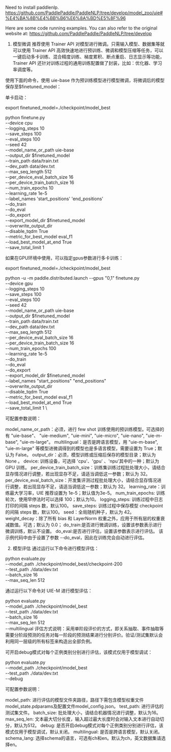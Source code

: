 Need to install paddlenlp.
https://github.com/PaddlePaddle/PaddleNLP/tree/develop/model_zoo/uie#%E4%BA%8B%E4%BB%B6%E6%8A%BD%E5%8F%96




Here are some code running examples. You can also refer to the original website at: https://github.com/PaddlePaddle/PaddleNLP/tree/develop

1. 模型微调
推荐使用 Trainer API 对模型进行微调。只需输入模型、数据集等就可以使用 Trainer API 高效快速地进行预训练、微调和模型压缩等任务，可以一键启动多卡训练、混合精度训练、梯度累积、断点重启、日志显示等功能，Trainer API 还针对训练过程的通用训练配置做了封装，比如：优化器、学习率调度等。

使用下面的命令，使用 uie-base 作为预训练模型进行模型微调，将微调后的模型保存至$finetuned_model：

单卡启动：

export finetuned_model=./checkpoint/model_best

python finetune.py  \
    --device cpu \
    --logging_steps 10 \
    --save_steps 100 \
    --eval_steps 100 \
    --seed 42 \
    --model_name_or_path uie-base \
    --output_dir $finetuned_model \
    --train_path data/train.txt \
    --dev_path data/dev.txt  \
    --max_seq_length 512  \
    --per_device_eval_batch_size 16 \
    --per_device_train_batch_size  16 \
    --num_train_epochs 10 \
    --learning_rate 1e-5 \
    --label_names 'start_positions' 'end_positions' \
    --do_train \
    --do_eval \
    --do_export \
    --export_model_dir $finetuned_model \
    --overwrite_output_dir \
    --disable_tqdm True \
    --metric_for_best_model eval_f1 \
    --load_best_model_at_end  True \
    --save_total_limit 1
    
如果在GPU环境中使用，可以指定gpus参数进行多卡训练：

export finetuned_model=./checkpoint/model_best

python -u -m paddle.distributed.launch --gpus "0,1" finetune.py \
    --device gpu \
    --logging_steps 10 \
    --save_steps 100 \
    --eval_steps 100 \
    --seed 42 \
    --model_name_or_path uie-base \
    --output_dir $finetuned_model \
    --train_path data/train.txt \
    --dev_path data/dev.txt  \
    --max_seq_length 512  \
    --per_device_eval_batch_size 16 \
    --per_device_train_batch_size  16 \
    --num_train_epochs 100 \
    --learning_rate 1e-5 \
    --do_train \
    --do_eval \
    --do_export \
    --export_model_dir $finetuned_model \
    --label_names "start_positions" "end_positions" \
    --overwrite_output_dir \
    --disable_tqdm True \
    --metric_for_best_model eval_f1 \
    --load_best_model_at_end  True \
    --save_total_limit 1 \


可配置参数说明：

model_name_or_path：必须，进行 few shot 训练使用的预训练模型。可选择的有 "uie-base"、 "uie-medium", "uie-mini", "uie-micro", "uie-nano", "uie-m-base", "uie-m-large"。
multilingual：是否是跨语言模型，用 "uie-m-base", "uie-m-large" 等模型进微调得到的模型也是多语言模型，需要设置为 True；默认为 False。
output_dir：必须，模型训练或压缩后保存的模型目录；默认为 None 。
device: 训练设备，可选择 'cpu'、'gpu' 、'npu'其中的一种；默认为 GPU 训练。
per_device_train_batch_size：训练集训练过程批处理大小，请结合显存情况进行调整，若出现显存不足，请适当调低这一参数；默认为 32。
per_device_eval_batch_size：开发集评测过程批处理大小，请结合显存情况进行调整，若出现显存不足，请适当调低这一参数；默认为 32。
learning_rate：训练最大学习率，UIE 推荐设置为 1e-5；默认值为3e-5。
num_train_epochs: 训练轮次，使用早停法时可以选择 100；默认为10。
logging_steps: 训练过程中日志打印的间隔 steps 数，默认100。
save_steps: 训练过程中保存模型 checkpoint 的间隔 steps 数，默认100。
seed：全局随机种子，默认为 42。
weight_decay：除了所有 bias 和 LayerNorm 权重之外，应用于所有层的权重衰减数值。可选；默认为 0.0；
do_train:是否进行微调训练，设置该参数表示进行微调训练，默认不设置。
do_eval:是否进行评估，设置该参数表示进行评估。
该示例代码中由于设置了参数 --do_eval，因此在训练完会自动进行评估。


2. 模型评估
通过运行以下命令进行模型评估：
    
python evaluate.py \
    --model_path ./checkpoint/model_best/checkpoint-200 \
    --test_path ./data/dev.txt \
    --batch_size 16 \
    --max_seq_len 512
    
通过运行以下命令对 UIE-M 进行模型评估：

python evaluate.py \
    --model_path ./checkpoint/model_best \
    --test_path ./data/dev.txt \
    --batch_size 16 \
    --max_seq_len 512 \
    --multilingual
评估方式说明：采用单阶段评价的方式，即关系抽取、事件抽取等需要分阶段预测的任务对每一阶段的预测结果进行分别评价。验证/测试集默认会利用同一层级的所有标签来构造出全部负例。

可开启debug模式对每个正例类别分别进行评估，该模式仅用于模型调试：

python evaluate.py \
    --model_path ./checkpoint/model_best \
    --test_path ./data/dev.txt \
    --debug

可配置参数说明：

model_path: 进行评估的模型文件夹路径，路径下需包含模型权重文件model_state.pdparams及配置文件model_config.json。
test_path: 进行评估的测试集文件。
batch_size: 批处理大小，请结合机器情况进行调整，默认为16。
max_seq_len: 文本最大切分长度，输入超过最大长度时会对输入文本进行自动切分，默认为512。
debug: 是否开启debug模式对每个正例类别分别进行评估，该模式仅用于模型调试，默认关闭。
multilingual: 是否是跨语言模型，默认关闭。
schema_lang: 选择schema的语言，可选有ch和en。默认为ch，英文数据集请选择en。